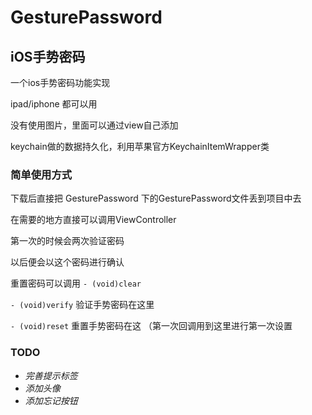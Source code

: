 GesturePassword
====================
iOS手势密码
------------------------
一个ios手势密码功能实现

ipad/iphone 都可以用

没有使用图片，里面可以通过view自己添加

keychain做的数据持久化，利用苹果官方KeychainItemWrapper类


### 简单使用方式

下载后直接把 GesturePassword 下的GesturePassword文件丢到项目中去

在需要的地方直接可以调用ViewController

第一次的时候会两次验证密码

以后便会以这个密码进行确认

重置密码可以调用 `- (void)clear`

`- (void)verify` 验证手势密码在这里

`- (void)reset` 重置手势密码在这 （第一次回调用到这里进行第一次设置


### TODO
* *完善提示标签*
* *添加头像*
* *添加忘记按钮*

